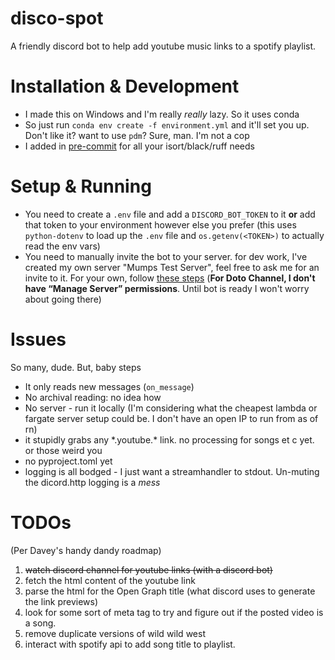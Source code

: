 # disco-spot
A friendly discord bot to help add youtube music links to a spotify playlist.


# Installation & Development 

* I made this on Windows and I'm really _really_ lazy. So it uses conda  
* So just run `conda env create -f environment.yml` and it'll set you up. Don't like it? want to use `pdm`? Sure, man. I'm not a cop  
* I added in [pre-commit]() for all your isort/black/ruff needs  

# Setup & Running 

* You need to create a `.env` file and add a `DISCORD_BOT_TOKEN` to it **or** add that token to your environment however else you prefer (this uses `python-dotenv` to load up the `.env` file and `os.getenv(<TOKEN>)` to actually read the env vars)
* You need to manually invite the bot to your server. for dev work, I've created my own server "Mumps Test Server", feel free to ask me for an invite to it. For your own, follow [these steps](https://discordpy.readthedocs.io/en/stable/discord.html#inviting-your-bot) (**For Doto Channel, I don't have “Manage Server” permissions**. Until bot is ready I won't worry about going there)

# Issues

So many, dude. But, baby steps

* It only reads new messages (`on_message`)
* No archival reading: no idea how
* No server - run it locally (I'm considering what the cheapest lambda or fargate server setup could be. I don't have an open IP to run from as of rn)
* it stupidly grabs any \*.youtube.\* link. no processing for songs et c yet. or those weird you 
* no pyproject.toml yet 
* logging is all bodged - I just want a streamhandler to stdout. Un-muting the dicord.http logging is a _mess_ 

# TODOs

(Per Davey's handy dandy roadmap)

1. ~~watch discord channel for youtube links (with a discord bot)~~
2. fetch the html content of the youtube link
3. parse the html for the Open Graph title (what discord uses to generate the link previews)
4. look for some sort of meta tag to try and figure out if the posted video is a song.
5. remove duplicate versions of wild wild west
6. interact with spotify api to add song title to playlist.